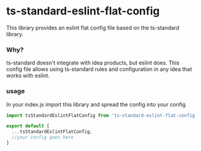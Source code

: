 # ts-standard-eslint-flat-config
This library provides an eslint flat config file based on the ts-standard library.

### Why?
ts-standard doesn't integrate with idea products, but eslint does. This config file allows using
ts-standard rules and configuration in any idea that works with eslint.

### usage
In your index.js import this library and spread the config into your config
```js
import tsStandardEslintFlatConfig from 'ts-standard-eslint-flat-config'

export default [
  ...tsStandardEslintFlatConfig,
  //your config goes here
]
```
